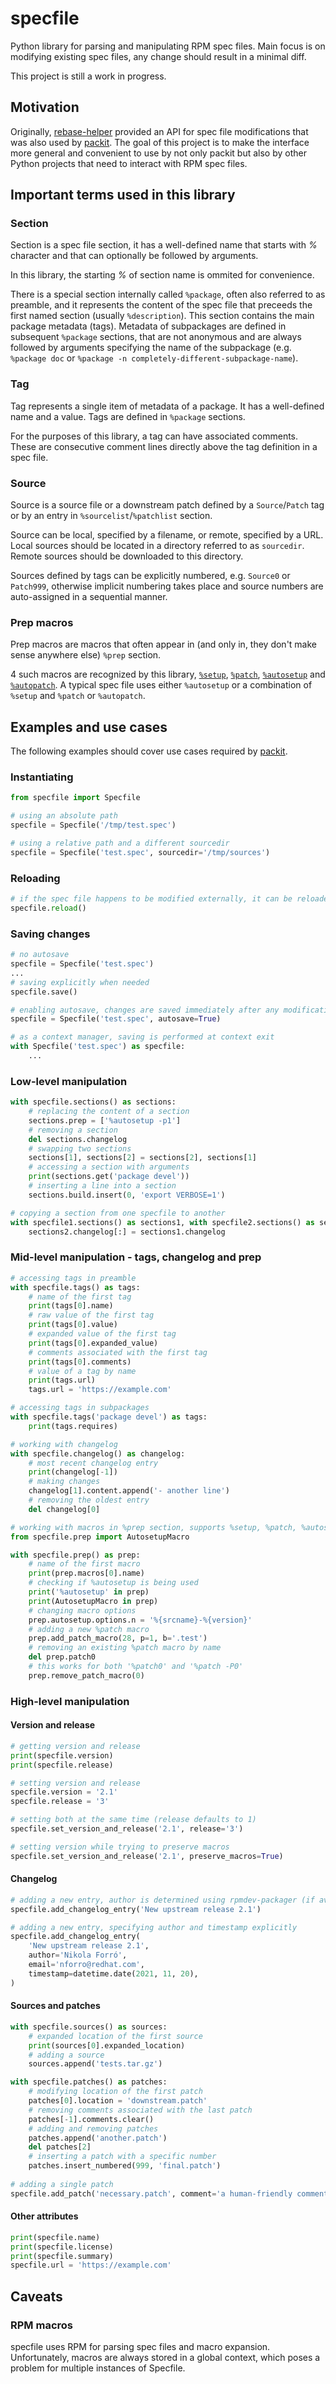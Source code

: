 # specfile

Python library for parsing and manipulating RPM spec files. Main focus is on modifying existing spec files, any change should result in a minimal diff.

This project is still a work in progress.

## Motivation

Originally, [rebase-helper](https://github.com/rebase-helper/rebase-helper/) provided an API for spec file modifications that was also used by [packit](https://github.com/packit/packit). The goal of this project is to make the interface more general and convenient to use by not only packit but also by other Python projects that need to interact with RPM spec files.

## Important terms used in this library

### Section

Section is a spec file section, it has a well-defined name that starts with _%_ character and that can optionally be followed by arguments.

In this library, the starting _%_ of section name is ommited for convenience.

There is a special section internally called `%package`, often also referred to as preamble, and it represents the content of the spec file that preceeds the first named section (usually `%description`). This section contains the main package metadata (tags). Metadata of subpackages are defined in subsequent `%package` sections, that are not anonymous and are always followed by arguments specifying the name of the subpackage (e.g. `%package doc` or `%package -n completely-different-subpackage-name`).

### Tag

Tag represents a single item of metadata of a package. It has a well-defined name and a value. Tags are defined in `%package` sections.

For the purposes of this library, a tag can have associated comments. These are consecutive comment lines directly above the tag definition in a spec file.

### Source

Source is a source file or a downstream patch defined by a `Source`/`Patch` tag or by an entry in `%sourcelist`/`%patchlist` section.

Source can be local, specified by a filename, or remote, specified by a URL. Local sources should be located in a directory referred to as `sourcedir`. Remote sources should be downloaded to this directory.

Sources defined by tags can be explicitly numbered, e.g. `Source0` or `Patch999`, otherwise implicit numbering takes place and source numbers are auto-assigned in a sequential manner.

### Prep macros

Prep macros are macros that often appear in (and only in, they don't make sense anywhere else) `%prep` section.

4 such macros are recognized by this library, [`%setup`](https://rpm-packaging-guide.github.io/#setup), [`%patch`](http://ftp.rpm.org/max-rpm/s1-rpm-inside-macros.html#S2-RPM-INSIDE-PATCH-MACRO), [`%autosetup`](https://rpm-software-management.github.io/rpm/manual/autosetup.html#autosetup-description) and [`%autopatch`](https://rpm-software-management.github.io/rpm/manual/autosetup.html#autopatch). A typical spec file uses either `%autosetup` or a combination of `%setup` and `%patch` or `%autopatch`.

## Examples and use cases

The following examples should cover use cases required by [packit](https://github.com/packit/research/blob/main/specfile/README.md).

### Instantiating

```python
from specfile import Specfile

# using an absolute path
specfile = Specfile('/tmp/test.spec')

# using a relative path and a different sourcedir
specfile = Specfile('test.spec', sourcedir='/tmp/sources')
```

### Reloading

```python
# if the spec file happens to be modified externally, it can be reloaded
specfile.reload()
```

### Saving changes

```python
# no autosave
specfile = Specfile('test.spec')
...
# saving explicitly when needed
specfile.save()

# enabling autosave, changes are saved immediately after any modification
specfile = Specfile('test.spec', autosave=True)

# as a context manager, saving is performed at context exit
with Specfile('test.spec') as specfile:
    ...
```

### Low-level manipulation

```python
with specfile.sections() as sections:
    # replacing the content of a section
    sections.prep = ['%autosetup -p1']
    # removing a section
    del sections.changelog
    # swapping two sections
    sections[1], sections[2] = sections[2], sections[1]
    # accessing a section with arguments
    print(sections.get('package devel'))
    # inserting a line into a section
    sections.build.insert(0, 'export VERBOSE=1')

# copying a section from one specfile to another
with specfile1.sections() as sections1, with specfile2.sections() as sections2:
    sections2.changelog[:] = sections1.changelog
```

### Mid-level manipulation - tags, changelog and prep

```python
# accessing tags in preamble
with specfile.tags() as tags:
    # name of the first tag
    print(tags[0].name)
    # raw value of the first tag
    print(tags[0].value)
    # expanded value of the first tag
    print(tags[0].expanded_value)
    # comments associated with the first tag
    print(tags[0].comments)
    # value of a tag by name
    print(tags.url)
    tags.url = 'https://example.com'

# accessing tags in subpackages
with specfile.tags('package devel') as tags:
    print(tags.requires)

# working with changelog
with specfile.changelog() as changelog:
    # most recent changelog entry
    print(changelog[-1])
    # making changes
    changelog[1].content.append('- another line')
    # removing the oldest entry
    del changelog[0]

# working with macros in %prep section, supports %setup, %patch, %autosetup and %autopatch
from specfile.prep import AutosetupMacro

with specfile.prep() as prep:
    # name of the first macro
    print(prep.macros[0].name)
    # checking if %autosetup is being used
    print('%autosetup' in prep)
    print(AutosetupMacro in prep)
    # changing macro options
    prep.autosetup.options.n = '%{srcname}-%{version}'
    # adding a new %patch macro
    prep.add_patch_macro(28, p=1, b='.test')
    # removing an existing %patch macro by name
    del prep.patch0
    # this works for both '%patch0' and '%patch -P0'
    prep.remove_patch_macro(0)
```

### High-level manipulation

#### Version and release

```python
# getting version and release
print(specfile.version)
print(specfile.release)

# setting version and release
specfile.version = '2.1'
specfile.release = '3'

# setting both at the same time (release defaults to 1)
specfile.set_version_and_release('2.1', release='3')

# setting version while trying to preserve macros
specfile.set_version_and_release('2.1', preserve_macros=True)
```

#### Changelog

```python
# adding a new entry, author is determined using rpmdev-packager (if available)
specfile.add_changelog_entry('New upstream release 2.1')

# adding a new entry, specifying author and timestamp explicitly
specfile.add_changelog_entry(
    'New upstream release 2.1',
    author='Nikola Forró',
    email='nforro@redhat.com',
    timestamp=datetime.date(2021, 11, 20),
)
```

#### Sources and patches

```python
with specfile.sources() as sources:
    # expanded location of the first source
    print(sources[0].expanded_location)
    # adding a source
    sources.append('tests.tar.gz')

with specfile.patches() as patches:
    # modifying location of the first patch
    patches[0].location = 'downstream.patch'
    # removing comments associated with the last patch
    patches[-1].comments.clear()
    # adding and removing patches
    patches.append('another.patch')
    del patches[2]
    # inserting a patch with a specific number
    patches.insert_numbered(999, 'final.patch')
    
# adding a single patch
specfile.add_patch('necessary.patch', comment='a human-friendly comment to the patch')
```

#### Other attributes

```python
print(specfile.name)
print(specfile.license)
print(specfile.summary)
specfile.url = 'https://example.com'
```

## Caveats

### RPM macros

specfile uses RPM for parsing spec files and macro expansion. Unfortunately, macros are always stored in a global context, which poses a problem for multiple instances of Specfile.
